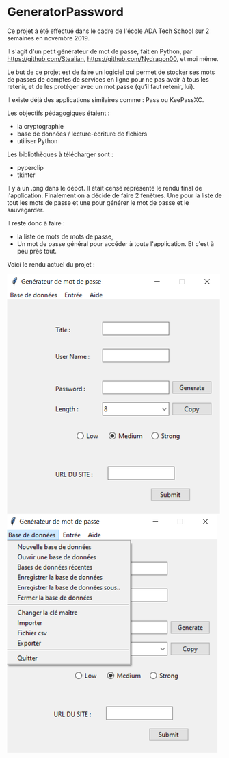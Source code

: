 # GeneratorPassword

Ce projet à été effectué dans le cadre de l'école ADA Tech School sur 2 semaines en novembre 2019.

Il s'agit d'un petit générateur de mot de passe, fait en Python, par https://github.com/Stealian, https://github.com/Nydragon00, et moi même.

Le but de ce projet est de faire un logiciel qui permet de stocker ses mots de passes de comptes de services en ligne pour ne pas avoir à tous les retenir, et de les protéger avec un mot passe (qu’il faut retenir, lui).

Il existe déjà des applications similaires comme : Pass ou KeePassXC.

Les objectifs pédagogiques étaient :
  - la cryptographie
  - base de données / lecture-écriture de fichiers
  - utiliser Python

Les bibliothèques à télécharger sont :
  - pyperclip 
  - tkinter
  
Il y a un .png dans le dépot. Il était censé représenté le rendu final de l'application. Finalement on a décidé de faire 2 fenètres. Une pour la liste de tout les mots de passe et une pour générer le mot de passe et le sauvegarder.

Il reste donc à faire :
  - la liste de mots de mots de passe,
  - Un mot de passe général pour accéder à toute l'application. Et c'est à peu près tout.
  
Voici le rendu actuel du projet :  
  
<img src="https://github.com/LaurineObriot/GeneratorPassword/blob/master/screenshots/StockageMDP.PNG">
<img src="https://github.com/LaurineObriot/GeneratorPassword/blob/master/screenshots/StockageMDP22.png">
